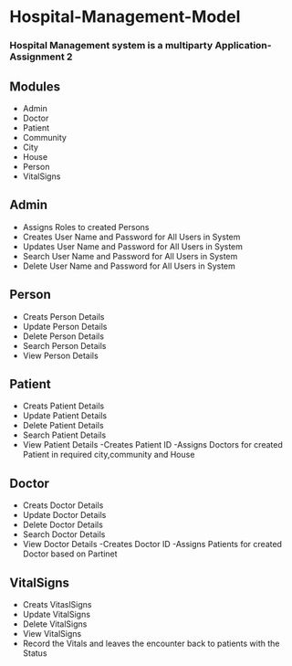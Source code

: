 # Hospital-Management-Model
### Hospital Management system is a multiparty Application-Assignment 2 
##  Modules <br>
- Admin
- Doctor
- Patient
- Community
- City
- House
- Person
- VitalSigns
##  Admin <br>
- Assigns Roles to created Persons
- Creates User Name and Password for All Users in System
- Updates User Name and Password for All Users in System
- Search User Name and Password for All Users in System
- Delete User Name and Password for All Users in System 
##  Person <br>
- Creats Person Details
- Update Person Details
- Delete Person Details
- Search Person Details
- View Person Details
##  Patient <br>
- Creats Patient Details
- Update Patient Details
- Delete Patient Details
- Search Patient Details
- View Patient Details
-Creates Patient ID
-Assigns Doctors for created Patient in required city,community and House 
##  Doctor <br>
- Creats Doctor Details
- Update Doctor Details
- Delete Doctor Details
- Search Doctor Details
- View Doctor Details
-Creates Doctor ID
-Assigns Patients for created Doctor based on Partinet 
##  VitalSigns <br>
- Creats VitaslSigns 
- Update VitalSigns
- Delete VitalSigns
- View VitalSigns
- Record the Vitals and leaves the encounter back to patients with the Status







